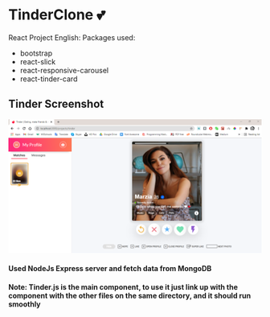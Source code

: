 # TinderClone 💕
React Project
English:
Packages used:
- bootstrap
- react-slick
- react-responsive-carousel
- react-tinder-card

## Tinder Screenshot
![alt text](Tinder.png)

#### Used NodeJs Express server and fetch data from MongoDB
#### Note: Tinder.js is the main component, to use it just link up with the component with the other files on the same directory, and it should run smoothly
